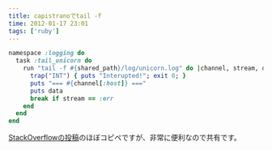 ```yaml
---
title: capistranoでtail -f
time: 2012-01-17 23:01
tags: ['ruby']
---
```


```ruby:config/deploy.rb
namespace :logging do
  task :tail_unicorn do
    run "tail -f #{shared_path}/log/unicorn.log" do |channel, stream, data|
      trap("INT") { puts "Interupted!"; exit 0; }
      puts "=== #{channel[:host]} ==="
      puts data
      break if stream == :err
    end
  end
end
```
[StackOverflowの投稿](http://stackoverflow.com/questions/5218902/tail-production-log-with-capistrano-how-to-stop-it)のほぼコピペですが、非常に便利なので共有です。
